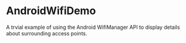 AndroidWifiDemo
===============

A trvial example of using the Android WifiManager API to display details about surrounding access points.
